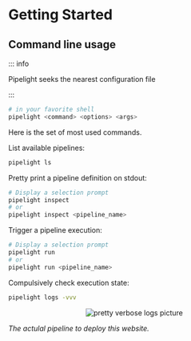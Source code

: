 # Getting Started

## Command line usage

::: info 

Pipelight seeks the nearest configuration file

:::

```sh
# in your favorite shell
pipelight <command> <options> <args>
```

Here is the set of most used commands.

List available pipelines:

```sh
pipelight ls
```

Pretty print a pipeline definition on stdout:

```sh
# Display a selection prompt
pipelight inspect
# or
pipelight inspect <pipeline_name>
```

Trigger a pipeline execution:

```sh
# Display a selection prompt
pipelight run
# or
pipelight run <pipeline_name>
```

Compulsively check execution state:

```sh
pipelight logs -vvv
```

<p align="center">
  <img class="terminal" src="/images/log_level_4.png" alt="pretty verbose logs picture">
</p>

_The actulal pipeline to deploy this website._
